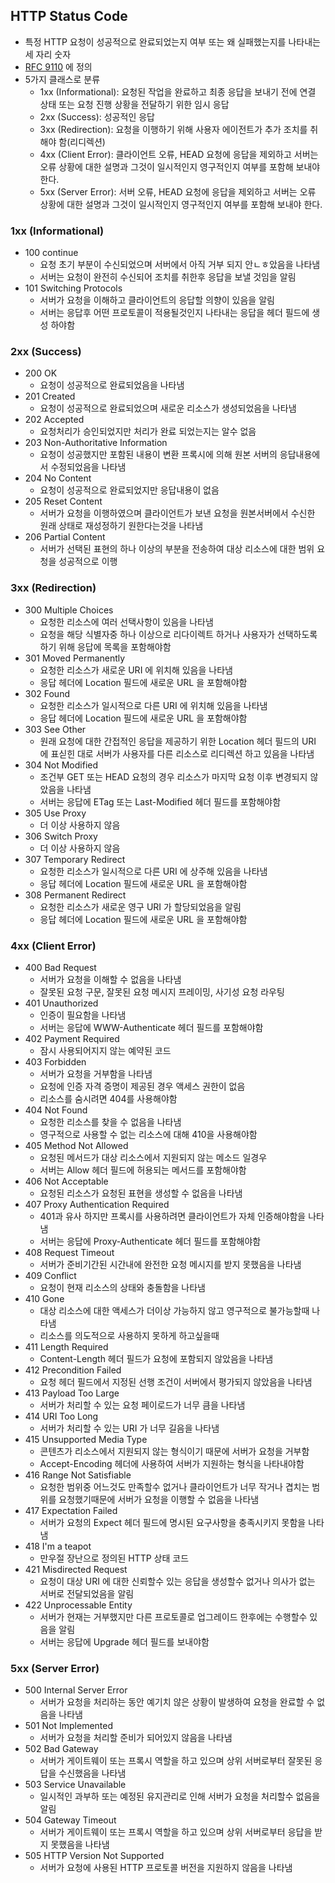 ## HTTP Status Code

* 특정 HTTP 요청이 성공적으로 완료되었는지 여부 또는 왜 실패했는지를 나타내는 세 자리 숫자
* <a href="https://httpwg.org/specs/rfc9110.html#overview.of.status.codes" target="_blank">RFC 9110</a> 에 정의
* 5가지 클래스로 분류
  * 1xx (Informational): 요청된 작업을 완료하고 최종 응답을 보내기 전에 연결 상태 또는 요청 진행 상황을 전달하기 위한 임시 응답
  * 2xx (Success): 성공적인 응답
  * 3xx (Redirection): 요청을 이행하기 위해 사용자 에이전트가 추가 조치를 취해야 함(리디렉션)
  * 4xx (Client Error): 클라이언트 오류, HEAD 요청에 응답을 제외하고 서버는 오류 상황에 대한 설명과 그것이 일시적인지 영구적인지 여부를 포함해 보내야 한다.
  * 5xx (Server Error): 서버 오류, HEAD 요청에 응답을 제외하고 서버는 오류 상황에 대한 설명과 그것이 일시적인지 영구적인지 여부를 포함해 보내야 한다.

### 1xx (Informational)

* 100 continue
  * 요청 초기 부분이 수신되었으며 서버에서 아직 거부 되지 안ㄴㅎ았음을 나타냄
  * 서버는 요청이 완전히 수신되어 조치를 취한후 응답을 보낼 것임을 알림
* 101 Switching Protocols
  * 서버가 요청을 이해하고 클라이언트의 응답할 의향이 있음을 알림
  * 서버는 응답후 어떤 프로토콜이 적용될것인지 나타내는 응답을 헤더 필드에 생성 하야함

### 2xx (Success)

* 200 OK
  * 요청이 성공적으로 완료되었음을 나타냄
* 201 Created
  * 요청이 성공적으로 완료되었으며 새로운 리소스가 생성되었음을 나타냄
* 202 Accepted
  * 요청처리가 승인되었지만 처리가 완료 되었는지는 알수 없음
* 203 Non-Authoritative Information
  * 요청이 성공했지만 포함된 내용이 변환 프록시에 의해 원본 서버의 응답내용에서 수정되었음을 나타냄
* 204 No Content
  * 요청이 성공적으로 완료되었지만 응답내용이 없음
* 205 Reset Content
  * 서버가 요청을 이행하였으며 클라이언트가 보낸 요청을 원본서버에서 수신한 원래 상태로 재성정하기 원한다는것을 나타냄
* 206 Partial Content
  * 서버가 선택된 표현의 하나 이상의 부분을 전송하여 대상 리소스에 대한 범위 요청을 성공적으로 이행

### 3xx (Redirection)

* 300 Multiple Choices
  * 요청한 리소스에 여러 선택사항이 있음을 나타냄
  * 요청을 해당 식별자중 하나 이상으로 리다이렉트 하거나 사용자가 선택하도록 하기 위해 응답에 목록을 포함해야함
* 301 Moved Permanently
  * 요청한 리소스가 새로운 URI 에 위치해 있음을 나타냄
  * 응답 헤더에 Location 필드에 새로운 URL 을 포함해야함
* 302 Found
  * 요청한 리소스가 일시적으로 다른 URI 에 위치해 있음을 나타냄
  * 응답 헤더에 Location 필드에 새로운 URL 을 포함해야함
* 303 See Other
  * 원래 요청에 대한 간접적인 응답을 제공하기 위한 Location 헤더 필드의 URI 에 표싣힌 대로 서버가 사용자를 다른 리소스로 리디렉션 하고 있음을 나타냄
* 304 Not Modified
  * 조건부 GET 또는 HEAD 요청의 경우 리소스가 마지막 요청 이후 변경되지 않았음을 나타냄
  * 서버는 응답에 ETag 또는 Last-Modified 헤더 필드를 포함해야함
* 305 Use Proxy 
  * 더 이상 사용하지 않음
* 306 Switch Proxy
  * 더 이상 사용하지 않음
* 307 Temporary Redirect
  * 요청한 리소스가 일시적으로 다른 URI 에 상주해 있음을 나타냄
  * 응답 헤더에 Location 필드에 새로운 URL 을 포함해야함
* 308 Permanent Redirect
  * 요청한 리소스가 새로운 영구 URI 가 할당되었음을 알림
  * 응답 헤더에 Location 필드에 새로운 URL 을 포함해야함

### 4xx (Client Error)

* 400 Bad Request
  * 서버가 요청을 이해할 수 없음을 나타냄
  * 잘못된 요청 구문, 잘못된 요청 메시지 프레이밍, 사기성 요청 라우팅
* 401 Unauthorized
  * 인증이 필요함을 나타냄
  * 서버는 응답에 WWW-Authenticate 헤더 필드를 포함해야함
* 402 Payment Required
  * 잠시 사용되어지지 않는 예약된 코드
* 403 Forbidden
  * 서버가 요청을 거부함을 나타냄
  * 요청에 인증 자격 증명이 제공된 경우 액세스 권한이 없음
  * 리소스를 숨시려면 404를 사용해야함
* 404 Not Found
  * 요청한 리소스를 찾을 수 없음을 나타냄
  * 영구적으로 사용할 수 없는 리소스에 대해 410을 사용해야함
* 405 Method Not Allowed
  * 요청된 메서드가 대상 리소스에서 지원되지 않는 메소드 일경우
  * 서버는 Allow 헤더 필드에 허용되는 메서드를 포함해야함
* 406 Not Acceptable
  * 요청된 리소스가 요청된 표현을 생성할 수 없음을 나타냄
* 407 Proxy Authentication Required
  * 401과 유사 하지만 프록시를 사용하려면 클라이언트가 자체 인증해야함을 나타냄
  * 서버는 응답에 Proxy-Authenticate 헤더 필드를 포함해야함
* 408 Request Timeout
  * 서버가 준비기간된 시간내에 완전한 요청 메시지를 받지 못했음을 나타냄
* 409 Conflict
  * 요청이 현재 리소스의 상태와 충돌함을 나타냄
* 410 Gone
  * 대상 리소스에 대한 액세스가 더이상 가능하지 않고 영구적으로 불가능할때 나타냄
  * 리소스를 의도적으로 사용하지 못하게 하고싶을때
* 411 Length Required
  * Content-Length 헤더 필드가 요청에 포함되지 않았음을 나타냄
* 412 Precondition Failed
  * 요청 헤더 필드에서 지정된 선행 조건이 서버에서 평가되지 않았음을 나타냄
* 413 Payload Too Large
  * 서버가 처리할 수 있는 요청 페이로드가 너무 큼을 나타냄
* 414 URI Too Long
  * 서버가 처리할 수 있는 URI 가 너무 길음을 나타냄
* 415 Unsupported Media Type
  * 콘텐츠가 리소스에서 지원되지 않는 형식이기 때문에 서버가 요청을 거부함
  * Accept-Encoding 헤더에 사용하여 서버가 지원하는 형식을 나타내야함
* 416 Range Not Satisfiable
  * 요청한 범위중 어느것도 만족할수 없거나 클라이언트가 너무 작거나 겹치는 범위를 요청했기때문에 서버가 요청을 이행할 수 없음을 나타냄
* 417 Expectation Failed
  * 서버가 요청의 Expect 헤더 필드에 명시된 요구사항을 충족시키지 못함을 나타냄
* 418 I'm a teapot
  * 만우절 장난으로 정의된 HTTP 상태 코드
* 421 Misdirected Request
  * 요청이 대상 URI 에 대한 신뢰할수 있는 응답을 생성할수 없거나 의사가 없는 서버로 전달되었음을 알림
* 422 Unprocessable Entity
  * 서버가 현재는 거부했지만 다른 프로토콜로 업그레이드 한후에는 수행할수 있음을 알림
  * 서버는 응답에 Upgrade 헤더 필드를 보내야함

### 5xx (Server Error)

* 500 Internal Server Error
  * 서버가 요청을 처리하는 동안 예기치 않은 상황이 발생하여 요청을 완료할 수 없음을 나타냄
* 501 Not Implemented
  * 서버가 요청을 처리할 준비가 되어있지 않음을 나타냄
* 502 Bad Gateway
  * 서버가 게이트웨이 또는 프록시 역할을 하고 있으며 상위 서버로부터 잘못된 응답을 수신했음을 나타냄
* 503 Service Unavailable
  * 일시적인 과부하 또는 예정된 유지관리로 인해 서버가 요청을 처리할수 없음을 알림
* 504 Gateway Timeout
  * 서버가 게이트웨이 또는 프록시 역할을 하고 있으며 상위 서버로부터 응답을 받지 못했음을 나타냄
* 505 HTTP Version Not Supported
  * 서버가 요청에 사용된 HTTP 프로토콜 버전을 지원하지 않음을 나타냄